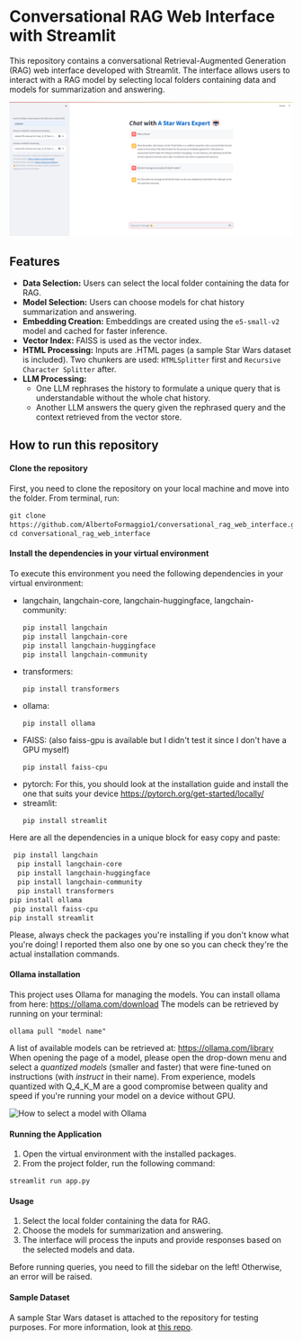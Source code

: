 # Conversational RAG Web Interface with Streamlit

This repository contains a conversational Retrieval-Augmented Generation (RAG) web interface developed with Streamlit. The interface allows users to interact with a RAG model by selecting local folders containing data and models for summarization and answering.

<p style="center">
  <img src="./assets/web_interface.png" alt="Web Interface of a RAG application">
</p>

## Features

- **Data Selection:** Users can select the local folder containing the data for RAG.
- **Model Selection:** Users can choose models for chat history summarization and answering.
- **Embedding Creation:** Embeddings are created using the `e5-small-v2` model and cached for faster inference.
- **Vector Index:** FAISS is used as the vector index.
- **HTML Processing:** Inputs are .HTML pages (a sample Star Wars dataset is included). Two chunkers are used: `HTMLSplitter` first and `Recursive Character Splitter` after.
- **LLM Processing:** 
  - One LLM rephrases the history to formulate a unique query that is understandable without the whole chat history.
  - Another LLM answers the query given the rephrased query and the context retrieved from the vector store.

## How to run this repository

#### Clone the repository
First, you need to clone the repository on your local machine and move into the folder.
From terminal, run:
```
git clone https://github.com/AlbertoFormaggio1/conversational_rag_web_interface.git
cd conversational_rag_web_interface
```
#### Install the dependencies in your virtual environment
To execute this environment you need the following dependencies in your virtual environment:
- langchain, langchain-core, langchain-huggingface, langchain-community:
  ```
  pip install langchain
  pip install langchain-core
  pip install langchain-huggingface
  pip install langchain-community
  ```
- transformers:
  ```
  pip install transformers
  ```
- ollama:
  ```
  pip install ollama
  ```
- FAISS: (also faiss-gpu is available but I didn't test it since I don't have a GPU myself)
    ```
  pip install faiss-cpu
  ```
- pytorch: For this, you should look at the installation guide and install the one that suits your device https://pytorch.org/get-started/locally/
- streamlit:
  ```
  pip install streamlit
  ```

Here are all the dependencies in a unique block for easy copy and paste:
```
 pip install langchain
  pip install langchain-core
  pip install langchain-huggingface
  pip install langchain-community
  pip install transformers
pip install ollama
 pip install faiss-cpu
pip install streamlit
```

Please, always check the packages you're installing if you don't know what you're doing! I reported them also one by one so you can check they're the actual installation commands.

#### Ollama installation
This project uses Ollama for managing the models.
You can install ollama from here: https://ollama.com/download
The models can be retrieved by running on your terminal:
```
ollama pull "model name"
```

A list of available models can be retrieved at:
https://ollama.com/library
When opening the page of a model, please open the drop-down menu and select a *quantized models* (smaller and faster) that were fine-tuned on instructions (with *instruct* in their name).
From experience, models quantized with Q_4_K_M are a good compromise between quality and speed if you're running your model on a device without GPU.

<p style="center">
  <img src="./assets/ollama_model.png" alt="How to select a model with Ollama">
</p>

#### Running the Application
1. Open the virtual environment with the installed packages.
2. From the project folder, run the following command:
```
streamlit run app.py
```

#### Usage
1. Select the local folder containing the data for RAG.
2. Choose the models for summarization and answering.
3. The interface will process the inputs and provide responses based on the selected models and data.

Before running queries, you need to fill the sidebar on the left! Otherwise, an error will be raised.


#### Sample Dataset
A sample Star Wars dataset is attached to the repository for testing purposes. For more information, look at [this repo](https://github.com/AlbertoFormaggio1/star_wars_unstructured_dataset).
